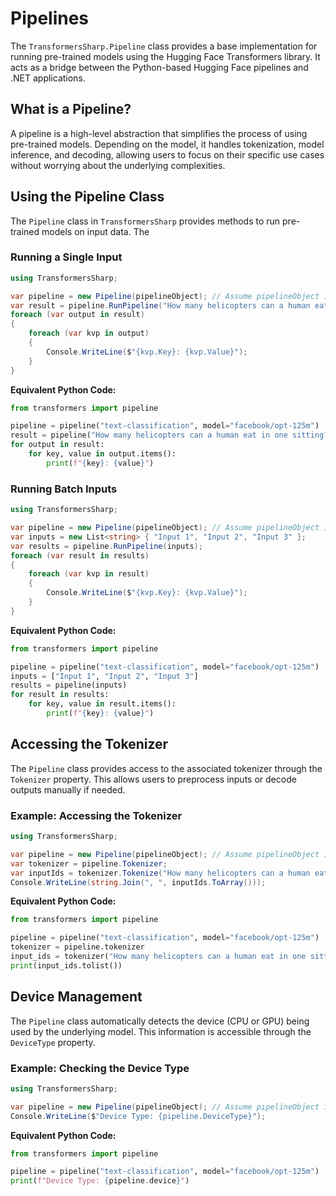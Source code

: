 # Pipelines

The `TransformersSharp.Pipeline` class provides a base implementation for running pre-trained models using the Hugging Face Transformers library. It acts as a bridge between the Python-based Hugging Face pipelines and .NET applications.

## What is a Pipeline?

A pipeline is a high-level abstraction that simplifies the process of using pre-trained models. Depending on the model, it handles tokenization, model inference, and decoding, allowing users to focus on their specific use cases without worrying about the underlying complexities.

## Using the Pipeline Class

The `Pipeline` class in `TransformersSharp` provides methods to run pre-trained models on input data. The 

### Running a Single Input

```csharp
using TransformersSharp;

var pipeline = new Pipeline(pipelineObject); // Assume pipelineObject is initialized
var result = pipeline.RunPipeline("How many helicopters can a human eat in one sitting?");
foreach (var output in result)
{
    foreach (var kvp in output)
    {
        Console.WriteLine($"{kvp.Key}: {kvp.Value}");
    }
}
```

**Equivalent Python Code:**

```python
from transformers import pipeline

pipeline = pipeline("text-classification", model="facebook/opt-125m")
result = pipeline("How many helicopters can a human eat in one sitting?")
for output in result:
    for key, value in output.items():
        print(f"{key}: {value}")
```

### Running Batch Inputs

```csharp
using TransformersSharp;

var pipeline = new Pipeline(pipelineObject); // Assume pipelineObject is initialized
var inputs = new List<string> { "Input 1", "Input 2", "Input 3" };
var results = pipeline.RunPipeline(inputs);
foreach (var result in results)
{
    foreach (var kvp in result)
    {
        Console.WriteLine($"{kvp.Key}: {kvp.Value}");
    }
}
```

**Equivalent Python Code:**

```python
from transformers import pipeline

pipeline = pipeline("text-classification", model="facebook/opt-125m")
inputs = ["Input 1", "Input 2", "Input 3"]
results = pipeline(inputs)
for result in results:
    for key, value in result.items():
        print(f"{key}: {value}")
```

## Accessing the Tokenizer

The `Pipeline` class provides access to the associated tokenizer through the `Tokenizer` property. This allows users to preprocess inputs or decode outputs manually if needed.

### Example: Accessing the Tokenizer

```csharp
using TransformersSharp;

var pipeline = new Pipeline(pipelineObject); // Assume pipelineObject is initialized
var tokenizer = pipeline.Tokenizer;
var inputIds = tokenizer.Tokenize("How many helicopters can a human eat in one sitting?");
Console.WriteLine(string.Join(", ", inputIds.ToArray()));
```

**Equivalent Python Code:**

```python
from transformers import pipeline

pipeline = pipeline("text-classification", model="facebook/opt-125m")
tokenizer = pipeline.tokenizer
input_ids = tokenizer("How many helicopters can a human eat in one sitting?", return_tensors="pt")["input_ids"]
print(input_ids.tolist())
```

## Device Management

The `Pipeline` class automatically detects the device (CPU or GPU) being used by the underlying model. This information is accessible through the `DeviceType` property.

### Example: Checking the Device Type

```csharp
using TransformersSharp;

var pipeline = new Pipeline(pipelineObject); // Assume pipelineObject is initialized
Console.WriteLine($"Device Type: {pipeline.DeviceType}");
```

**Equivalent Python Code:**

```python
from transformers import pipeline

pipeline = pipeline("text-classification", model="facebook/opt-125m")
print(f"Device Type: {pipeline.device}")
```

